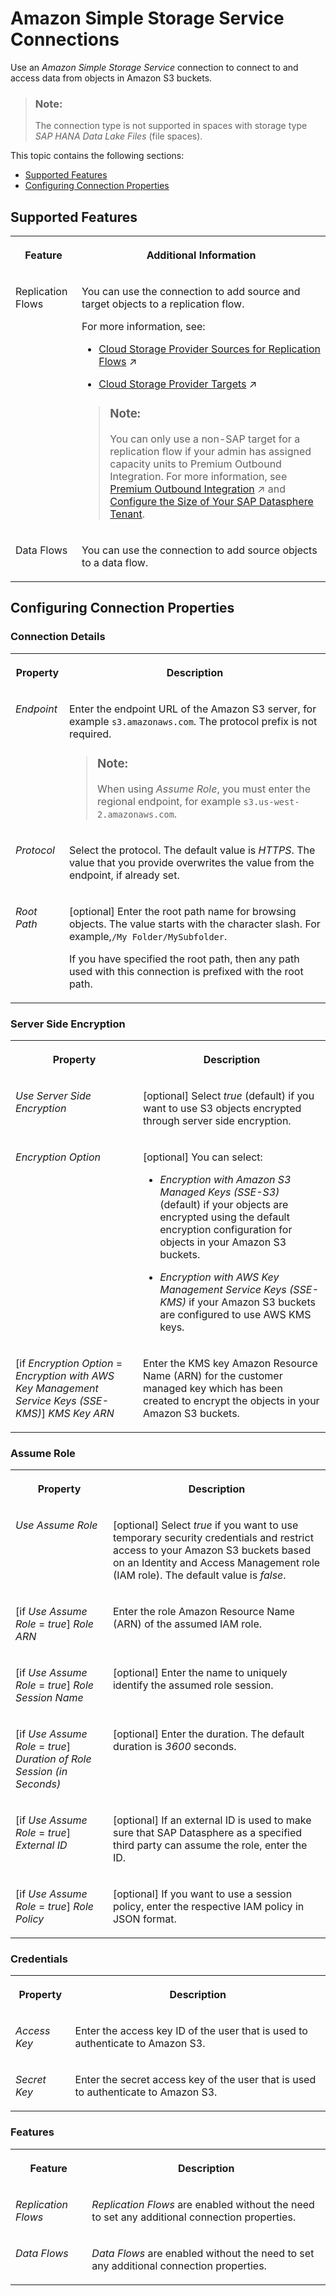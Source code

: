 <!-- loioa7b660a0a4ef4a4fbee57b44f5b2147d -->

# Amazon Simple Storage Service Connections

Use an *Amazon Simple Storage Service* connection to connect to and access data from objects in Amazon S3 buckets. 

> ### Note:  
> The connection type is not supported in spaces with storage type *SAP HANA Data Lake Files* \(file spaces\).



This topic contains the following sections:

-   [Supported Features](amazon-simple-storage-service-connections-a7b660a.md#loioa7b660a0a4ef4a4fbee57b44f5b2147d__S3_usage)
-   [Configuring Connection Properties](amazon-simple-storage-service-connections-a7b660a.md#loioa7b660a0a4ef4a4fbee57b44f5b2147d__connection_properties)



<a name="loioa7b660a0a4ef4a4fbee57b44f5b2147d__S3_usage"/>

## Supported Features


<table>
<tr>
<th valign="top">

Feature

</th>
<th valign="top">

Additional Information

</th>
</tr>
<tr>
<td valign="top">

Replication Flows

</td>
<td valign="top">

You can use the connection to add source and target objects to a replication flow.

For more information, see:

-   [Cloud Storage Provider Sources for Replication Flows](https://help.sap.com/viewer/24f836070a704022a40c15442163e5cf/DEV_CURRENT/en-US/4d481a2c620f4b52ba65b360299d7719.html "If you use a cloud storage provider as the source for your replication flow, you need to consider additional specifics and conditions.") :arrow_upper_right:

-   [Cloud Storage Provider Targets](https://help.sap.com/viewer/24f836070a704022a40c15442163e5cf/DEV_CURRENT/en-US/43d93a27150a4a218e3df14e3abdf456.html "If you use a cloud storage provider as the target for your replication flow, you need to consider additional specifics and conditions.") :arrow_upper_right:


> ### Note:  
> You can only use a non-SAP target for a replication flow if your admin has assigned capacity units to Premium Outbound Integration. For more information, see [Premium Outbound Integration](https://help.sap.com/viewer/24f836070a704022a40c15442163e5cf/DEV_CURRENT/en-US/4e9c6acb5d6a43fa9a6471837399e71c.html "To use a non-SAP target in a replication flow, you need premium outbound integration.") :arrow_upper_right: and [Configure the Size of Your SAP Datasphere Tenant](https://help.sap.com/docs/SAP_DATASPHERE/9f804b8efa8043539289f42f372c4862/33f8ef4ec359409fb75925a68c23ebc3.html).



</td>
</tr>
<tr>
<td valign="top">

Data Flows

</td>
<td valign="top">

You can use the connection to add source objects to a data flow.

</td>
</tr>
</table>



<a name="loioa7b660a0a4ef4a4fbee57b44f5b2147d__connection_properties"/>

## Configuring Connection Properties



### Connection Details


<table>
<tr>
<th valign="top">

Property

</th>
<th valign="top">

Description

</th>
</tr>
<tr>
<td valign="top">

*Endpoint* 

</td>
<td valign="top">

Enter the endpoint URL of the Amazon S3 server, for example `s3.amazonaws.com`. The protocol prefix is not required. 

> ### Note:  
> When using *Assume Role*, you must enter the regional endpoint, for example `s3.us-west-2.amazonaws.com`.



</td>
</tr>
<tr>
<td valign="top">

*Protocol* 

</td>
<td valign="top">

Select the protocol. The default value is *HTTPS*. The value that you provide overwrites the value from the endpoint, if already set. 

</td>
</tr>
<tr>
<td valign="top">

*Root Path* 

</td>
<td valign="top">

\[optional\] Enter the root path name for browsing objects. The value starts with the character slash. For example,`/My Folder/MySubfolder`. 

If you have specified the root path, then any path used with this connection is prefixed with the root path.

</td>
</tr>
</table>



### Server Side Encryption


<table>
<tr>
<th valign="top">

Property

</th>
<th valign="top">

Description

</th>
</tr>
<tr>
<td valign="top">

*Use Server Side Encryption* 

</td>
<td valign="top">

\[optional\] Select *true* \(default\) if you want to use S3 objects encrypted through server side encryption. 

</td>
</tr>
<tr>
<td valign="top">

*Encryption Option* 

</td>
<td valign="top">

\[optional\] You can select: 

-   *Encryption with Amazon S3 Managed Keys \(SSE-S3\)* \(default\) if your objects are encrypted using the default encryption configuration for objects in your Amazon S3 buckets.

-   *Encryption with AWS Key Management Service Keys \(SSE-KMS\)* if your Amazon S3 buckets are configured to use AWS KMS keys.




</td>
</tr>
<tr>
<td valign="top">

\[if *Encryption Option* = *Encryption with AWS Key Management Service Keys \(SSE-KMS\)*\] *KMS Key ARN* 

</td>
<td valign="top">

Enter the KMS key Amazon Resource Name \(ARN\) for the customer managed key which has been created to encrypt the objects in your Amazon S3 buckets. 

</td>
</tr>
</table>



### Assume Role


<table>
<tr>
<th valign="top">

Property

</th>
<th valign="top">

Description

</th>
</tr>
<tr>
<td valign="top">

*Use Assume Role* 

</td>
<td valign="top">

\[optional\] Select *true* if you want to use temporary security credentials and restrict access to your Amazon S3 buckets based on an Identity and Access Management role \(IAM role\). The default value is *false*. 

</td>
</tr>
<tr>
<td valign="top">

\[if *Use Assume Role* = *true*\] *Role ARN* 

</td>
<td valign="top">

Enter the role Amazon Resource Name \(ARN\) of the assumed IAM role. 

</td>
</tr>
<tr>
<td valign="top">

\[if *Use Assume Role* = *true*\] *Role Session Name* 

</td>
<td valign="top">

\[optional\] Enter the name to uniquely identify the assumed role session. 

</td>
</tr>
<tr>
<td valign="top">

\[if *Use Assume Role* = *true*\] *Duration of Role Session \(in Seconds\)* 

</td>
<td valign="top">

\[optional\] Enter the duration. The default duration is *3600* seconds.

</td>
</tr>
<tr>
<td valign="top">

\[if *Use Assume Role* = *true*\] *External ID* 

</td>
<td valign="top">

\[optional\] If an external ID is used to make sure that SAP Datasphere as a specified third party can assume the role, enter the ID.

</td>
</tr>
<tr>
<td valign="top">

\[if *Use Assume Role* = *true*\] *Role Policy* 

</td>
<td valign="top">

\[optional\] If you want to use a session policy, enter the respective IAM policy in JSON format.

</td>
</tr>
</table>



### Credentials


<table>
<tr>
<th valign="top">

Property

</th>
<th valign="top">

Description

</th>
</tr>
<tr>
<td valign="top">

*Access Key* 

</td>
<td valign="top">

Enter the access key ID of the user that is used to authenticate to Amazon S3. 

</td>
</tr>
<tr>
<td valign="top">

*Secret Key* 

</td>
<td valign="top">

Enter the secret access key of the user that is used to authenticate to Amazon S3. 

</td>
</tr>
</table>



### Features


<table>
<tr>
<th valign="top">

Feature

</th>
<th valign="top">

Description

</th>
</tr>
<tr>
<td valign="top">

*Replication Flows*

</td>
<td valign="top">

*Replication Flows* are enabled without the need to set any additional connection properties. 

</td>
</tr>
<tr>
<td valign="top">

*Data Flows*

</td>
<td valign="top">

*Data Flows* are enabled without the need to set any additional connection properties. 

</td>
</tr>
</table>

